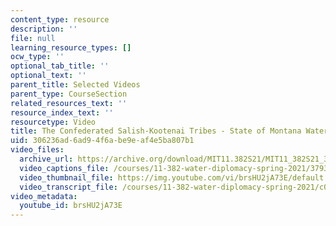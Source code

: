 ```yaml
---
content_type: resource
description: ''
file: null
learning_resource_types: []
ocw_type: ''
optional_tab_title: ''
optional_text: ''
parent_title: Selected Videos
parent_type: CourseSection
related_resources_text: ''
resource_index_text: ''
resourcetype: Video
title: The Confederated Salish-Kootenai Tribes - State of Montana Water Compact
uid: 306236ad-6ad9-4f6a-be9e-af4e5ba807b1
video_files:
  archive_url: https://archive.org/download/MIT11.382S21/MIT11_382S21_3-salish-kootenai_300k.mp4
  video_captions_file: /courses/11-382-water-diplomacy-spring-2021/3793c9b80d7f5b3792545b850fc74c42_brsHU2jA73E.vtt
  video_thumbnail_file: https://img.youtube.com/vi/brsHU2jA73E/default.jpg
  video_transcript_file: /courses/11-382-water-diplomacy-spring-2021/c00ebdecd5d146ba3706938c73c72292_brsHU2jA73E.pdf
video_metadata:
  youtube_id: brsHU2jA73E
---
```

